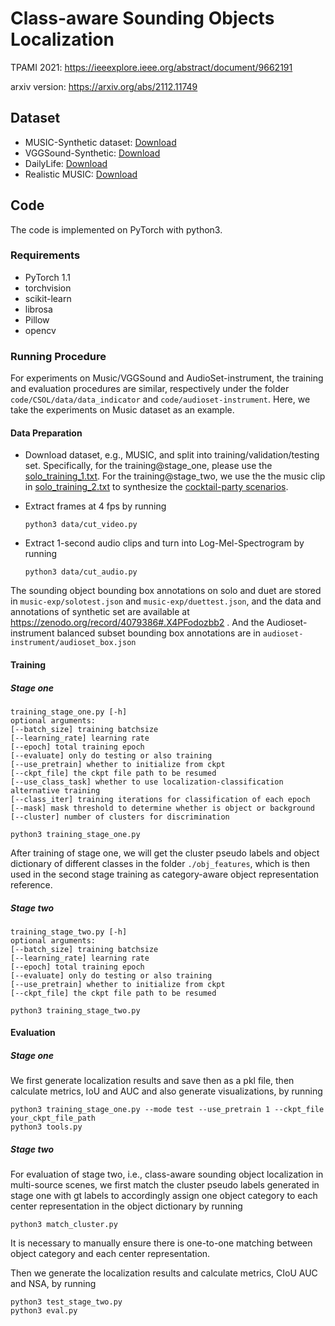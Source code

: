 # **Class-aware Sounding Objects Localization**

TPAMI 2021: https://ieeexplore.ieee.org/abstract/document/9662191

arxiv version: https://arxiv.org/abs/2112.11749


## **Dataset**

- MUSIC-Synthetic dataset: [Download](https://zenodo.org/record/4079386#.X4PFodozbb2)
- VGGSound-Synthetic: [Download](#)
- DailyLife: [Download](#)
- Realistic MUSIC: [Download](#)

## **Code**

The code is implemented on PyTorch with python3. 

### Requirements

- PyTorch 1.1
- torchvision
- scikit-learn
- librosa
- Pillow
- opencv

### Running Procedure

For experiments on Music/VGGSound and AudioSet-instrument, the training and evaluation procedures are similar, respectively under the folder `code/CSOL/data/data_indicator` and `code/audioset-instrument`. Here, we take the experiments on Music dataset as an example.

#### Data Preparation

- Download dataset, e.g., MUSIC, and split into training/validation/testing set. Specifically, for the training@stage_one, please use the [solo_training_1.txt](https://github.com/DTaoo/Discriminative-Sounding-Objects-Localization/blob/master/music-exp/data/data_indicator/music/solo/solo_training_1.txt). For the training@stage_two, we use the the music clip in [solo_training_2.txt](https://github.com/DTaoo/Discriminative-Sounding-Objects-Localization/blob/master/music-exp/data/data_indicator/music/solo/solo_training_2.txt) to synthesize the [cocktail-party scenarios](https://zenodo.org/record/4079386#.X4PFodozbb2).

- Extract frames at 4 fps by running 

  ```
  python3 data/cut_video.py
  ```

- Extract 1-second audio clips and turn into Log-Mel-Spectrogram by running

  ```
  python3 data/cut_audio.py
  ```

The sounding object bounding box annotations on solo and duet are stored in `music-exp/solotest.json` and `music-exp/duettest.json`, and the data and annotations of synthetic set are available at https://zenodo.org/record/4079386#.X4PFodozbb2 . And the Audioset-instrument balanced subset bounding box annotations are in `audioset-instrument/audioset_box.json`

#### Training

##### Stage one

```
training_stage_one.py [-h]
optional arguments:
[--batch_size] training batchsize
[--learning_rate] learning rate
[--epoch] total training epoch
[--evaluate] only do testing or also training
[--use_pretrain] whether to initialize from ckpt
[--ckpt_file] the ckpt file path to be resumed
[--use_class_task] whether to use localization-classification alternative training
[--class_iter] training iterations for classification of each epoch
[--mask] mask threshold to determine whether is object or background
[--cluster] number of clusters for discrimination
```

```
python3 training_stage_one.py
```

After training of stage one, we will get the cluster pseudo labels and object dictionary of different classes in the folder `./obj_features`, which is then used in the second stage training as category-aware object representation reference.

##### Stage two

```
training_stage_two.py [-h]
optional arguments:
[--batch_size] training batchsize
[--learning_rate] learning rate
[--epoch] total training epoch
[--evaluate] only do testing or also training
[--use_pretrain] whether to initialize from ckpt
[--ckpt_file] the ckpt file path to be resumed
```

```
python3 training_stage_two.py
```

#### Evaluation

##### Stage one

We first generate localization results and save then as a pkl file, then calculate metrics, IoU and AUC and also generate visualizations, by running

```
python3 training_stage_one.py --mode test --use_pretrain 1 --ckpt_file your_ckpt_file_path
python3 tools.py
```

##### Stage two

For evaluation of stage two, i.e., class-aware sounding object localization in multi-source scenes, we first match the cluster pseudo labels generated in stage one with gt labels to accordingly assign one object category to each center representation in the object dictionary by running

```
python3 match_cluster.py
```

It is necessary to manually ensure there is one-to-one matching between object category and each center representation.

Then we generate the localization results and calculate metrics, CIoU AUC and NSA, by running

```
python3 test_stage_two.py
python3 eval.py
```

